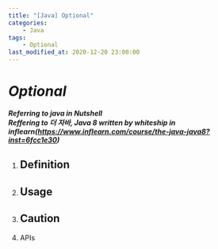 ```yaml
---
title: "[Java] Optional"
categories:
    - Java
tags:
    - Optional
last_modified_at: 2020-12-20 23:00:00
---
```

# *Optional*

***Referring to java in Nutshell***<br>
***Reffering to 더 자바, Java 8 written by whiteship in inflearn(https://www.inflearn.com/course/the-java-java8?inst=6fcc1e30)***

1. Definition
    -
2. Usage
    -
3. Caution
    -
4. APIs
    